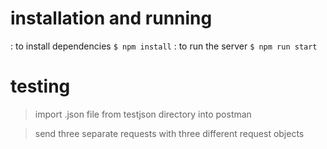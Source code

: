 # installation and running
: to install dependencies
``` $ npm install ```
: to run the server 
``` $ npm run start ```  

# testing
>import .json file from testjson directory into postman

>send three separate requests with three different request objects